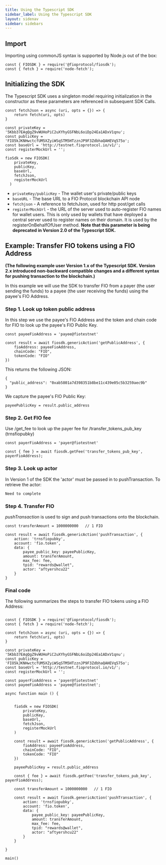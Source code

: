 ```yaml
---
title: Using the Typescript SDK
sidebar_label: Using the Typescript SDK
layout: sidenav
sidebar: sidebars
---
```


## Import

Importing using commonJS syntax is supported by Node.js out of the box:

```
const { FIOSDK } = require('@fioprotocol/fiosdk');
const { fetch } = require('node-fetch');
```

## Initializing the SDK

The Typescript SDK uses a singleton model requiring initialization in the constructor as these parameters are referenced in subsequent SDK Calls.

```
const fetchJson = async (uri, opts = {}) => {
    return fetch(uri, opts)
}

const privateKey = '5Kbb37EAqQgZ9vWUHoPiC2uXYhyGSFNbL6oiDp24Ea1ADxV1qnu';
const publicKey = 'FIO5kJKNHwctcfUM5XZyiWSqSTM5HTzznJP9F3ZdbhaQAHEVq575o';
const baseUrl = 'http://testnet.fioprotocol.io/v1/';
const registerMockUrl = '';

fioSdk = new FIOSDK(
    privateKey,
    publicKey,
    baseUrl,
    fetchJson,
    registerMockUrl
  )
```

* `privateKey/publicKey` - The wallet user's private/public keys
* `baseURL` - The base URL to a FIO Protocol blockchain API node
* `fetchjson` - A reference to fetchJson, used for http post/get calls 
* `registerMockUrl` - the URL of the server used to auto-register FIO names for wallet users. This is only used by wallets that have deployed a central server used to register names on their domain. It is used by the registerOnBehalfOfUser method. **Note that this parameter is being deprecated in Version 2.0 of the Typescript SDK.**

## Example: Transfer FIO tokens using a FIO Address

**(The following example user Version 1.x of the Typescript SDK. Version 2.x introduced non-backward compatible changes and a different syntax for pushing transaction to the blockchain.)**

In this example we will use the SDK to transfer FIO from a payer (the user sending the funds) to a payee (the user receiving the funds) using the payee's FIO Address.

### Step 1. Look up token public address

In this step we use the payee's FIO Address and the token and chain code for FIO to look up the payee's FIO Public Key.

```
const payeeFioAddress = 'payee@fiotestnet'

const result = await fiosdk.genericAction('getPublicAddress', {
    fioAddress: payeeFioAddress,
    chainCode: "FIO",
    tokenCode: "FIO"
})
```

This returns the following JSON:
```
{
  "public_address": "0xab5801a7d398351b8be11c439e05c5b3259aec9b"
}
```

We capture the payee's FIO Public Key:

```
payeePublicKey = result.public_address

```

### Step 2. Get FIO fee

Use /get_fee to look up the payer fee for /transfer_tokens_pub_key (trnsfiopubky)

```
const payerFioAddress = 'payer@fiotestnet'

const { fee } = await fiosdk.getFee('transfer_tokens_pub_key', payerFioAddress);
```

### Step 3. Look up actor

In Version 1 of the SDK the 'actor' must be passed in to pushTransaction. To retrieve the actor:

```
Need to complete
```

### Step 4. Transfer FIO

*pushTransaction* is used to sign and push transactions onto the blockchain.

```
const transferAmount = 1000000000   // 1 FIO

const result = await fiosdk.genericAction('pushTransaction', {
    action: 'trnsfiopubky',
    account: 'fio.token',
    data: {
        payee_public_key: payeePublicKey,
        amount: transferAmount,
        max_fee: fee,
        tpid: "rewards@wallet",
        actor: "aftyershcu22"
    }
}
```

### Final code

The following summarizes the steps to transfer FIO tokens using a FIO Address:

```

const { FIOSDK } = require('@fioprotocol/fiosdk');
const { fetch } = require('node-fetch');

const fetchJson = async (uri, opts = {}) => {
    return fetch(uri, opts)
}

const privateKey = '5Kbb37EAqQgZ9vWUHoPiC2uXYhyGSFNbL6oiDp24Ea1ADxV1qnu';
const publicKey = 'FIO5kJKNHwctcfUM5XZyiWSqSTM5HTzznJP9F3ZdbhaQAHEVq575o';
const baseUrl = 'http://testnet.fioprotocol.io/v1/';
const registerMockUrl = '';

const payerFioAddress = 'payer@fiotestnet'
const payeeFioAddress = 'payee@fiotestnet';

async function main () {


    fioSdk = new FIOSDK(
        privateKey,
        publicKey,
        baseUrl,
        fetchJson,
        registerMockUrl
    )

    const result = await fiosdk.genericAction('getPublicAddress', {
        fioAddress: payeeFioAddress,
        chainCode: "FIO",
        tokenCode: "FIO"
    })

    payeePublicKey = result.public_address

    const { fee } = await fiosdk.getFee('transfer_tokens_pub_key', payerFioAddress);

    const transferAmount = 1000000000   // 1 FIO

    const result = await fiosdk.genericAction('pushTransaction', {
        action: 'trnsfiopubky',
        account: 'fio.token',
        data: {
            payee_public_key: payeePublicKey,
            amount: transferAmount,
            max_fee: fee,
            tpid: "rewards@wallet",
            actor: "aftyershcu22"
        }
    }

}

main()

```



